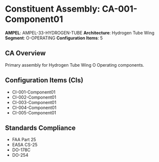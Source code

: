 # Constituent Assembly: CA-001-Component01

**AMPEL**: AMPEL-33-HYDROGEN-TUBE
**Architecture**: Hydrogen Tube Wing
**Segment**: O-OPERATING
**Configuration Items**: 5

## CA Overview
Primary assembly for Hydrogen Tube Wing O Operating components.

## Configuration Items (CIs)
- CI-001-Component01
- CI-002-Component01
- CI-003-Component01
- CI-004-Component01
- CI-005-Component01

## Standards Compliance
- FAA Part 25
- EASA CS-25
- DO-178C
- DO-254
